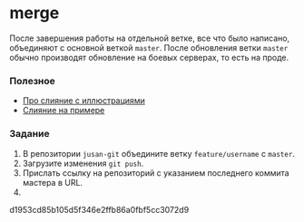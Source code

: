# merge

После завершения работы на отдельной ветке, все что было написано, объединяют с основной веткой `master`. После обновления ветки `master` обычно производят обновление на боевых серверах, то есть на проде.

### Полезное

- [Про слияние с иллюстрациями](https://www.atlassian.com/git/tutorials/using-branches/git-merge)
- [Слияние на примере](https://githowto.com/ru/merging)

### Задание

1. В репозитории `jusan-git` объедините ветку `feature/username` с `master`.
2. Загрузите изменения `git push`.
3. Прислать ссылку на репозиторий c указанием последнего коммита мастера в URL.
4. 
d1953cd85b105d5f346e2ffb86a0fbf5cc3072d9

